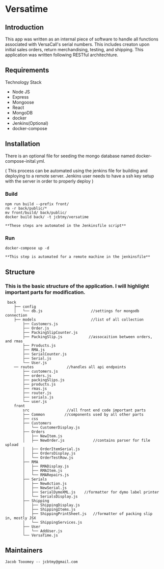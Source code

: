 # Versatime


## Introduction

This app was written as an internal piece of software to handle all functions associated with VersaCall's serial numbers. This includes creaton upon initial sales orders, return merchandising, testing, and shipping. This application was written following RESTful architechture.

## Requirements

Technology Stack
* Node JS
* Express
* Mongoose
* React
* MongoDB
* docker
* Jenkins(Optional)
* docker-compose



## Installation

There is an optional file for seeding the mongo database named docker-compose-inital.yml.

(
    This process can be automated using the jenkins file for building and deploying to a remote server. Jenkins user needs to have a ssh key setup with the server in order to properly deploy
)

### Build

    npm run build --prefix front/
    rm -r back/public/*
    mv front/build/ back/public/
    docker build back/ -t jcbtmy/versatime

    **These steps are automated in the Jenkinsfile script**

### Run

    docker-compose up -d

    **This step is automated for a remote machine in the jenkinsfile**

## Structure

### This is the basic structure of the application. I will highlight important parts for modification.

     back
        ├── config
        │   └── db.js                      //settings for mongodb connection
        ├── models                         //list of all collection
            ├── Customers.js
            ├── Order.js
            ├── PackingSlipCounter.js
            ├── PackingSlip.js            //assocaition between orders, and rmas
            ├── Products.js
            ├── RMA.js
            ├── SerialCounter.js
            ├── Serial.js
            └── User.js
        ── routes               //handles all api endpoints
            ├── customers.js
            ├── orders.js
            ├── packingSlips.js
            ├── products.js
            ├── rmas.js
            ├── router.js
            ├── serials.js
            └── user.js
        front
            src                 //all front end code important parts
            ├── Common         //components used by all other parts
            ├── css
            ├── Customers
            │   └── CustomerDisplay.js
            ├── Orders      
            │   ├── NewItem.js  
            │   ├── NewOrder.js             //contains parser for file upload
            │   ├── OrderItemSerial.js  
            │   ├── OrdersDisplay.js
            │   └── OrderTestRow.js
            ├── RMA
            │   ├── RMADisplay.js
            │   ├── RMAItem.js
            │   └── RMARepairs.js
            ├── Serials
            │   ├── NewAction.js
            │   ├── NewSerial.js
            │   ├── SerialDymoXML.js    //formatter for dymo label printer
            │   └── SerialsDisplay.js
            ├── Shipping
            │   ├── ShippingDisplay.js
            │   ├── ShippingItems.js
            │   ├── ShippingPrintSheet.js   //formatter of packing slip in, mostly JSX
            │   └── ShippingServices.js
            ├── User
            │   └── AddUser.js
            └── VersaTime.js      



## Maintainers

    Jacob Tooomey -- jcbtmy@gmail.com
